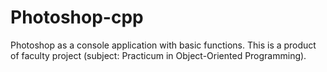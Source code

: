 # Photoshop-cpp
Photoshop as a console application with basic functions. This is a product of faculty project (subject: Practicum in Object-Oriented Programming).
